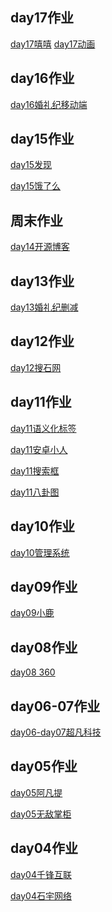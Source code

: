 <h2>day17作业</h2>
<a href="yangjiasshasahsha.github.io/动画案例/html/qiu.html">day17嘻嘻</a>
<a href="https://yangjiasshasahsha.github.io/%E5%8A%A8%E7%94%BB%E6%A1%88%E4%BE%8B/html/3dzft.html">day17动画</a>
<h2>day16作业</h2>
<a href="https://yangjiasshasahsha.github.io/%E5%A9%9A%E7%A4%BC%E7%BA%AA%E7%A7%BB%E5%8A%A8%E7%AB%AF/html/hlj.html">day16婚礼纪移动端</a>
<h2>day15作业</h2>
<a href="https://yangjiasshasahsha.github.io/day15/html/fx.html">day15发现</a>

<a href="https://yangjiasshasahsha.github.io/day15/html/elm.html">day15饿了么</a>
<h2>周末作业</h2>
<a href="https://yangjiasshasahsha.github.io/%E5%BC%80%E6%BA%90%E5%8D%9A%E5%AE%A2%E9%A1%B5%E9%9D%A2/html/%E5%BC%80%E6%BA%90%E5%8D%9A%E5%AE%A2.html">day14开源博客</a>
<h2>day13作业</h2>
<a href="https://yangjiasshasahsha.github.io/day13/html/%E5%A9%9A%E7%A4%BC%E7%BA%AA.html">day13婚礼纪删减</a>
<h2>day12作业</h2>
<a href="https://yangjiasshasahsha.github.io/%E6%90%9C%E7%9F%B3%E7%BD%91/html/%E6%90%9C%E7%9F%B3%E7%BD%91.html#you">day12搜石网</a>
<h2>day11作业</h2>
<a href="https://yangjiasshasahsha.github.io/day11/html/lx1.html">day11语义化标签</a>

<a href="https://yangjiasshasahsha.github.io/day11/html/xr.html">day11安卓小人</a>

<a href="https://yangjiasshasahsha.github.io/day11/html/shousuo.html">day11搜索框</a>

<a href="https://yangjiasshasahsha.github.io/wyy/html/bgt.html">day11八卦图</a>
<h2>day10作业</h2>
<a href="https://yangjiasshasahsha.github.io/%E7%AE%A1%E7%90%86%E7%B3%BB%E7%BB%9F/html/gl.html">day10管理系统</a>
<h2>day09作业</h2>
<a href="https://yangjiasshasahsha.github.io/day09-%E5%B0%8F%E9%B9%BF/html/%E5%B0%8F%E9%B9%BF.html">day09小鹿</a>
<h2>day08作业</h2>
<a href="https://yangjiasshasahsha.github.io/360%E5%AE%98%E7%BD%91/html/360.html">day08 360</a>
<h2>day06-07作业</h2>
<a href="https://yangjiasshasahsha.github.io/day06-07%E8%B6%85%E5%87%A1%E7%A7%91%E6%8A%80/html/cfkj.html">day06-day07超凡科技</a>
<h2>day05作业</h2>
<a href="https://yangjiasshasahsha.github.io/day05/%E9%98%BF%E5%87%A1%E6%8F%90/html/aft.html">day05阿凡提</a>

<a href="https://yangjiasshasahsha.github.io/day05/%E6%97%A0%E6%95%8C%E6%8E%8C%E6%9F%9C/html/wudi.html">day05无敌掌柜</a>
<h2>day04作业</h2>
<a href="https://yangjiasshasahsha.github.io/day04/%E5%8D%83%E9%94%8B%E4%BA%92%E8%81%94/html/qianfenhullian.html">day04千锋互联</a>

<a href="https://yangjiasshasahsha.github.io/day04/%E7%9F%B3%E5%AE%87%E7%BD%91%E7%BB%9C/html/shiyu.html">day04石宇网络</a>



